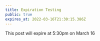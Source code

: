 ```yaml
---
title: Expiration Testing
public: true
expires_at: 2022-03-16T21:30:15.386Z
---
```

This post will expire at 5:30pm on March 16